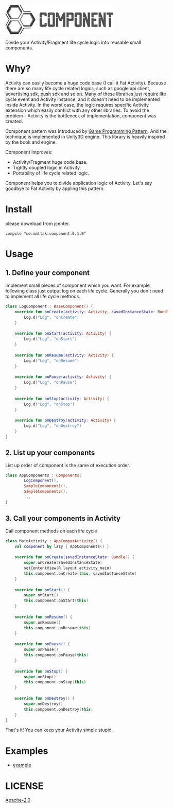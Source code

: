 ![logo](./art/logo_horizontal_small.png)

Divide your Activity/Fragment life cycle logic into reusable small components.

# Why?

Activity can easily become a huge code base (I call it Fat Activity).
Because there are so many life cycle related logics, such as google api client, advertising sdk, push sdk and so on.
Many of these libraries just require life cycle event and Activity instance, and it doesn't need to be implemented inside Activity.
In the worst case, the logic requires specific Activity extension which easily conflict with any other libraries.
To avoid the problem - Activity is the bottleneck of implementation, component was created.

Component pattern was introduced by [Game Programming Pattern](http://gameprogrammingpatterns.com/).
And the technique is implemented in Unity3D engine.
This library is heavily inspired by the book and engine.

Component improves:
- Activity/Fragment huge code base.
- Tightly coupled logic in Activity.
- Portability of life cycle related logic.

Component helps you to divide application logic of Activity.
Let's say goodbye to Fat Activity by appling this pattern.

# Install

please download from jcenter.

```
compile "me.mattak:component:0.1.0"
```

# Usage

## 1. Define your component

Implement small pieces of component which you want.
For example, following class just output log on each life cycle.
Generally you don't need to implement all life cycle methods.

```kotlin
class LogComponent : BaseComponent() {
    override fun onCreate(activity: Activity, savedInstanceState: Bundle?) {
        Log.d("Log", "onCreate")
    }

    override fun onStart(activity: Activity) {
        Log.d("Log", "onStart")
    }

    override fun onResume(activity: Activity) {
        Log.d("Log", "onResume")
    }

    override fun onPause(activity: Activity) {
        Log.d("Log", "onPause")
    }

    override fun onStop(activity: Activity) {
        Log.d("Log", "onStop")
    }

    override fun onDestroy(activity: Activity) {
        Log.d("Log", "onDestroy")
    }
}
```

## 2. List up your components

List up order of component is the same of execution order.

```kotlin
class AppComponents : Components(
        LogComponent(),
        SampleComponent1(),
        SampleComponent2(),
        ...
)
```

## 3. Call your components in Activity

Call component methods on each life cycle

```kotlin
class MainActivity : AppCompatActivity() {
    val component by lazy { AppComponents() }

    override fun onCreate(savedInstanceState: Bundle?) {
        super.onCreate(savedInstanceState)
        setContentView(R.layout.activity_main)
        this.component.onCreate(this, savedInstanceState)
    }

    override fun onStart() {
        super.onStart()
        this.component.onStart(this)
    }

    override fun onResume() {
        super.onResume()
        this.component.onResume(this)
    }

    override fun onPause() {
        super.onPause()
        this.component.onPause(this)
    }

    override fun onStop() {
        super.onStop()
        this.component.onStop(this)
    }

    override fun onDestroy() {
        super.onDestroy()
        this.component.onDestroy(this)
    }
}
```

That's it!
You can keep your Activity simple stupid.

# Examples

- [example](./example)

# LICENSE

[Apache-2.0](./LICENSE.md)

